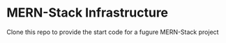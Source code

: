 # MERN-Stack Infrastructure

Clone this repo to provide the start code for a fugure MERN-Stack project

